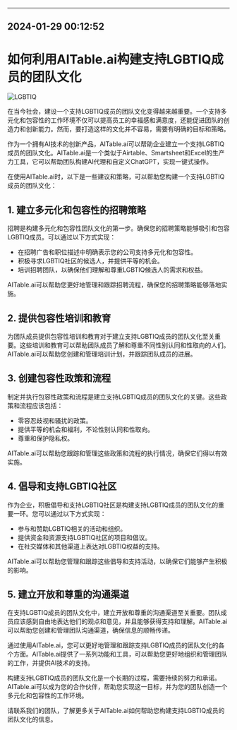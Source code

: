 

---------------------------------------------
2024-01-29 00:12:52
---------------------------------------------

# 如何利用AITable.ai构建支持LGBTIQ成员的团队文化

![LGBTIQ](https://assets-global.website-files.com/637e5037f3ef83b76dcfc8f9/651494b45ff4e3a188fd49cf_Ultimate%20Guide%20to%20Artificial%20Intelligence%20(AI)%20and%20Augmented%20Reality%20(AR).png)

在当今社会，建设一个支持LGBTIQ成员的团队文化变得越来越重要。一个支持多元化和包容性的工作环境不仅可以提高员工的幸福感和满意度，还能促进团队的创造力和创新能力。然而，要打造这样的文化并不容易，需要有明确的目标和策略。

作为一个拥有AI技术的创新产品，AITable.ai可以帮助企业建立一个支持LGBTIQ成员的团队文化。AITable.ai是一个类似于Airtable、Smartsheet和Excel的生产力工具，它可以帮助团队构建AI代理和自定义ChatGPT，实现一键式操作。

在使用AITable.ai时，以下是一些建议和策略，可以帮助您构建一个支持LGBTIQ成员的团队文化：

## 1. 建立多元化和包容性的招聘策略

招聘是构建多元化和包容性团队文化的第一步。确保您的招聘策略能够吸引和包容LGBTIQ成员。可以通过以下方式实现：

- 在招聘广告和职位描述中明确表示您的公司支持多元化和包容性。
- 积极寻求LGBTIQ社区的候选人，并提供平等的机会。
- 培训招聘团队，以确保他们理解和尊重LGBTIQ候选人的需求和权益。

AITable.ai可以帮助您更好地管理和跟踪招聘流程，确保您的招聘策略能够落地实施。

## 2. 提供包容性培训和教育

为团队成员提供包容性培训和教育对于建立支持LGBTIQ成员的团队文化至关重要。这些培训和教育可以帮助团队成员了解和尊重不同性别认同和性取向的人们。AITable.ai可以帮助您创建和管理培训计划，并跟踪团队成员的进展。

## 3. 创建包容性政策和流程

制定并执行包容性政策和流程是建立支持LGBTIQ成员的团队文化的关键。这些政策和流程应该包括：

- 零容忍歧视和骚扰的政策。
- 提供平等的机会和福利，不论性别认同和性取向。
- 尊重和保护隐私权。

AITable.ai可以帮助您跟踪和管理这些政策和流程的执行情况，确保它们得以有效实施。

## 4. 倡导和支持LGBTIQ社区

作为企业，积极倡导和支持LGBTIQ社区是构建支持LGBTIQ成员的团队文化的重要一环。您可以通过以下方式实现：

- 参与和赞助LGBTIQ相关的活动和组织。
- 提供资金和资源支持LGBTIQ社区的项目和倡议。
- 在社交媒体和其他渠道上表达对LGBTIQ权益的支持。

AITable.ai可以帮助您管理和跟踪这些倡导和支持活动，以确保它们能够产生积极的影响。

## 5. 建立开放和尊重的沟通渠道

在支持LGBTIQ成员的团队文化中，建立开放和尊重的沟通渠道至关重要。团队成员应该感到自由地表达他们的观点和意见，并且能够获得支持和理解。AITable.ai可以帮助您创建和管理团队沟通渠道，确保信息的顺畅传递。

通过使用AITable.ai，您可以更好地管理和跟踪支持LGBTIQ成员的团队文化的各个方面。AITable.ai提供了一系列功能和工具，可以帮助您更好地组织和管理团队的工作，并提供AI技术的支持。

构建支持LGBTIQ成员的团队文化是一个长期的过程，需要持续的努力和承诺。AITable.ai可以成为您的合作伙伴，帮助您实现这一目标，并为您的团队创造一个多元化和包容性的工作环境。

请联系我们的团队，了解更多关于AITable.ai如何帮助您构建支持LGBTIQ成员的团队文化的信息。